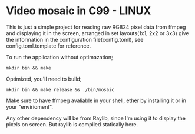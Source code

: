 # Video mosaic in C99 - LINUX

This is just a simple project for reading raw RGB24 pixel data from ffmpeg and displaying it in the screen, arranged in set layouts(1x1, 2x2 or 3x3) give the information in the configuration file(config.toml), see config.toml.template for reference.

To run the application without optimazation;

```make
mkdir bin && make
```

Optimized, you'll need to build;

```make
mkdir bin && make release && ./bin/mosaic
```

Make sure to have ffmpeg avaliable in your shell, ether by installing it or in your "envirioment".

Any other dependency will be from Raylib, since I'm using it to display the pixels on screen. But raylib is compiled statically here.
